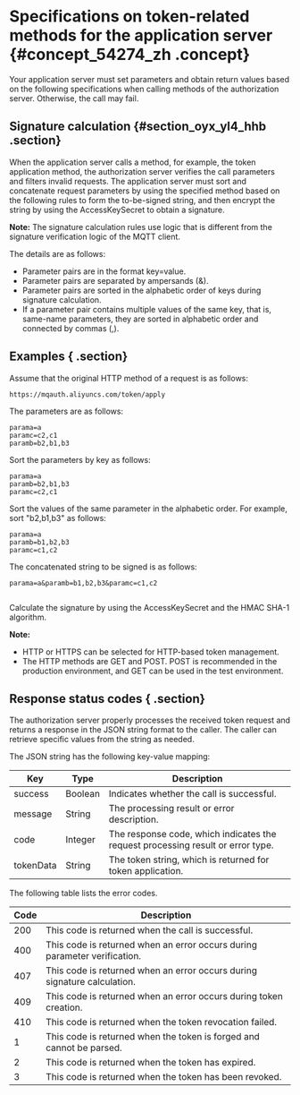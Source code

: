 # Specifications on token-related methods for the application server {#concept_54274_zh .concept}

Your application server must set parameters and obtain return values based on the following specifications when calling methods of the authorization server. Otherwise, the call may fail.

## Signature calculation {#section_oyx_yl4_hhb .section}

When the application server calls a method, for example, the token application method, the authorization server verifies the call parameters and filters invalid requests. The application server must sort and concatenate request parameters by using the specified method based on the following rules to form the to-be-signed string, and then encrypt the string by using the AccessKeySecret to obtain a signature.

**Note:** The signature calculation rules use logic that is different from the signature verification logic of the MQTT client.

The details are as follows:

-   Parameter pairs are in the format key=value.
-   Parameter pairs are separated by ampersands \(&\).
-   Parameter pairs are sorted in the alphabetic order of keys during signature calculation.
-   If a parameter pair contains multiple values of the same key, that is, same-name parameters, they are sorted in alphabetic order and connected by commas \(,\).

## Examples { .section}

Assume that the original HTTP method of a request is as follows:

```
https://mqauth.aliyuncs.com/token/apply

```

The parameters are as follows:

```
parama=a
paramc=c2,c1
paramb=b2,b1,b3

```

Sort the parameters by key as follows:

```
parama=a
paramb=b2,b1,b3
paramc=c2,c1

```

Sort the values of the same parameter in the alphabetic order. For example, sort "b2,b1,b3" as follows:

```
parama=a
paramb=b1,b2,b3
paramc=c1,c2

```

The concatenated string to be signed is as follows:

```
parama=a&paramb=b1,b2,b3&paramc=c1,c2


```

Calculate the signature by using the AccessKeySecret and the HMAC SHA-1 algorithm.

 **Note:** 

-   HTTP or HTTPS can be selected for HTTP-based token management.
-   The HTTP methods are GET and POST. POST is recommended in the production environment, and GET can be used in the test environment.

## Response status codes { .section}

The authorization server properly processes the received token request and returns a response in the JSON string format to the caller. The caller can retrieve specific values from the string as needed.

The JSON string has the following key-value mapping:

|Key|Type|Description|
|---|----|-----------|
|success|Boolean|Indicates whether the call is successful.|
|message|String|The processing result or error description.|
|code|Integer|The response code, which indicates the request processing result or error type.|
|tokenData|String|The token string, which is returned for token application.|

The following table lists the error codes.

|Code|Description|
|----|-----------|
|200|This code is returned when the call is successful.|
|400|This code is returned when an error occurs during parameter verification.|
|407|This code is returned when an error occurs during signature calculation.|
|409|This code is returned when an error occurs during token creation.|
|410|This code is returned when the token revocation failed.|
|1|This code is returned when the token is forged and cannot be parsed.|
|2|This code is returned when the token has expired.|
|3|This code is returned when the token has been revoked.|

